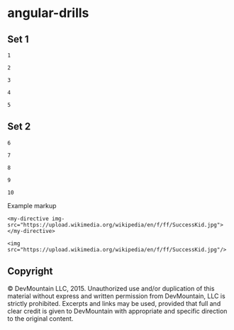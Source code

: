 # angular-drills

## Set 1

``1``
<!-- Create a basic angular app where you type in a text box and it shows up as text somewhere else on the screen. -->

``2``
<!-- Create an app where there is an array of data in the service that is shown on the screen as a list -->

``3``
<!-- Create an app where there is a list of data on the screen (stored in a service) where you can type to filter what's shown in the list -->

``4``
<!-- Create an app hitting an api (swapi.co, birdapi.com, pokeapi, [smurfs](http://smurfs.devmounta.in/smurfs/), marvel api, etc) -->

``5``
<!-- Make a larger app if you have time. -->
<!-- combined into #4 -->

## Set 2

``6``
<!-- Create an app that has three routes (using ui-router): -->
<!-- * home `/` -->
<!-- * sign up `/signup` -->
<!-- * details `/details` -->

<!-- Create templates for each and a simple menu that allows you to navigate between all three routes. -->

<!-- Use `resolve` in the `details` state to retrieve a list of smurfs from any of the APIs listed in app #4 above. Show that data on the details state/view. Be sure the call to retrieve the data resides in a service. -->

``7``
<!-- Create a simple element directive that loads in a header from a template using templateUrl -->
<!-- combined into #6 -->

``8``
<!-- Create a "login" element directive that includes two text inputs, "username" and "password", and a button ("login"). When the login button is clicked, show an alert. -->

``9``
<!-- Create an attribute directive that will be applied to an input type=text. When clicked, the directive should highlight/select all the text in the input. -->

``10``
<!-- Create an element directive that is passed an image string via an attribute (isolated scope) and renders the img via an HTML img tag. -->

Example markup
```
<my-directive img-src="https://upload.wikimedia.org/wikipedia/en/f/ff/SuccessKid.jpg"></my-directive>

<img src="https://upload.wikimedia.org/wikipedia/en/f/ff/SuccessKid.jpg"/>
```



<!-- To go further, have the above directive make the image's opacity fade by 50% when hovered over. (You'll need to use Angular's built-in jQuery implementation and the linker function). -->

## Copyright

© DevMountain LLC, 2015. Unauthorized use and/or duplication of this material without express and written permission from DevMountain, LLC is strictly prohibited. Excerpts and links may be used, provided that full and clear credit is given to DevMountain with appropriate and specific direction to the original content.
